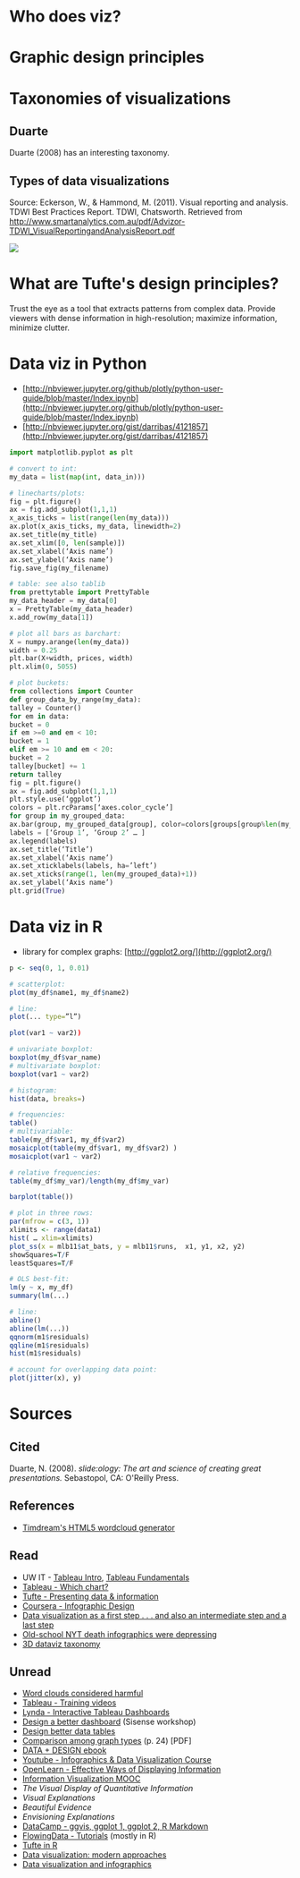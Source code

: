 
# Who does viz?



# Graphic design principles




# Taxonomies of visualizations

## Duarte

Duarte (2008) has an interesting taxonomy.

## Types of data visualizations

Source: Eckerson, W., & Hammond, M. (2011). Visual reporting and analysis. TDWI Best Practices Report. TDWI, Chatsworth. Retrieved from http://www.smartanalytics.com.au/pdf/Advizor-TDWI_VisualReportingandAnalysisReport.pdf

![](../ILLOS/viz-types.png)

# What are Tufte's design principles?

Trust the eye as a tool that extracts patterns from complex data. Provide viewers with dense information in high-resolution; maximize information, minimize clutter.


# Data viz in Python

- [http://nbviewer.jupyter.org/github/plotly/python-user-guide/blob/master/Index.ipynb](http://nbviewer.jupyter.org/github/plotly/python-user-guide/blob/master/Index.ipynb)
- [http://nbviewer.jupyter.org/gist/darribas/4121857](http://nbviewer.jupyter.org/gist/darribas/4121857)


```Python
import matplotlib.pyplot as plt

# convert to int:
my_data = list(map(int, data_in)))

# linecharts/plots:
fig = plt.figure()
ax = fig.add_subplot(1,1,1)
x_axis_ticks = list(range(len(my_data)))
ax.plot(x_axis_ticks, my_data, linewidth=2)
ax.set_title(my_title)
ax.set_xlim([0, len(sample)])
ax.set_xlabel(‘Axis name’)
ax.set_ylabel(‘Axis name’)
fig.save_fig(my_filename)

# table: see also tablib
from prettytable import PrettyTable
my_data_header = my_data[0]
x = PrettyTable(my_data_header)
x.add_row(my_data[1])

# plot all bars as barchart:
X = numpy.arange(len(my_data))
width = 0.25
plt.bar(X+width, prices, width)
plt.xlim(0, 5055)

# plot buckets:
from collections import Counter
def group_data_by_range(my_data):
talley = Counter()
for em in data:
bucket = 0
if em >=0 and em < 10:
bucket = 1
elif em >= 10 and em < 20:
bucket = 2
talley[bucket] += 1
return talley
fig = plt.figure()
ax = fig.add_subplot(1,1,1)
plt.style.use(‘ggplot’)
colors = plt.rcParams[‘axes.color_cycle’]
for group in my_grouped_data:
ax.bar(group, my_grouped_data[group], color=colors[groups[group%len(my_grouped_data)])
labels = [‘Group 1’, ‘Group 2’ … ]
ax.legend(labels)
ax.set_title(‘Title’)
ax.set_xlabel(‘Axis name’)
ax.set_xticklabels(labels, ha=’left’)
ax.set_xticks(range(1, len(my_grouped_data)+1))
ax.set_ylabel(‘Axis name’)
plt.grid(True)
```


# Data viz in R

- library for complex graphs: [http://ggplot2.org/](http://ggplot2.org/)

```R
p <- seq(0, 1, 0.01)

# scatterplot:
plot(my_df$name1, my_df$name2)

# line:
plot(... type=”l”)

plot(var1 ~ var2))

# univariate boxplot:
boxplot(my_df$var_name)
# multivariate boxplot:
boxplot(var1 ~ var2)

# histogram:
hist(data, breaks=)

# frequencies:
table()
# multivariable:
table(my_df$var1, my_df$var2)
mosaicplot(table(my_df$var1, my_df$var2) )
mosaicplot(var1 ~ var2)

# relative frequencies:
table(my_df$my_var)/length(my_df$my_var)

barplot(table())

# plot in three rows:
par(mfrow = c(3, 1))
xlimits <- range(data1)
hist( … xlim=xlimits)
plot_ss(x = mlb11$at_bats, y = mlb11$runs,  x1, y1, x2, y2)
showSquares=T/F
leastSquares=T/F

# OLS best-fit:
lm(y ~ x, my_df)
summary(lm(...)

# line:
abline()
abline(lm(...))
qqnorm(m1$residuals)
qqline(m1$residuals)
hist(m1$residuals)

# account for overlapping data point:
plot(jitter(x), y)
```



# Sources

## Cited

Duarte, N. (2008). _slide:ology: The art and science of creating great presentations._ Sebastopol, CA: O'Reilly Press.

## References

- [Timdream's HTML5 wordcloud generator](https://timdream.org/wordcloud/)

## Read

- UW IT - [Tableau Intro](http://itconnect.uw.edu/work/data/training/workshops/#TableauDesktopIntroduction), [Tableau Fundamentals](http://itconnect.uw.edu/work/data/training/workshops/#TableauDesktopFundamentals)
- [Tableau - Which chart?](https://drive.google.com/file/d/0B6XYyy1UbJ3XOVJxVTFJOURpVWc/view?usp=drive_web)
- [Tufte - Presenting data & information](https://www.edwardtufte.com/tufte/courses)
- [Coursera - Infographic Design](https://www.coursera.org/learn/infographic-design)
- [Data visualization as a first step . . . and also an intermediate step and a last step](http://andrewgelman.com/2009/05/25/data_visualizat_1/)
- [Old-school NYT death infographics were depressing](http://mentalfloss.com/article/61828/old-school-new-york-times-death-infographics-were-depressing)
- [3D dataviz taxonomy](http://www.datavizualization.com/blog/taxonomy-of-3d-dataviz)

## Unread

- [Word clouds considered harmful](http://www.niemanlab.org/2011/10/word-clouds-considered-harmful/)
- [Tableau - Training videos](http://www.tableau.com/learn/training)
- [Lynda - Interactive Tableau Dashboards](https://www.lynda.com/Tableau-tutorials/Creating-Interactive-Dashboards-Tableau/417094-2.html)
- [Design a better dashboard](https://pages.sisense.com/dashboard-design-video.html) (Sisense workshop)
- [Design better data tables](https://medium.com/mission-log/design-better-data-tables-430a30a00d8c#.w1siia9bf)
- [Comparison among graph types](https://faculty.washington.edu/wijsman/GRAPHS3.pdf) (p. 24) [PDF]
- [DATA + DESIGN ebook](https://infoactive.co/data-design)
- [Youtube - Infographics & Data Visualization Course](https://www.youtube.com/watch?v=fZswD5RC1G8&list=PLa4VFIBUKrgLao-DalwedOCiq9RV6MPk9)
- [OpenLearn - Effective Ways of Displaying Information](http://www.open.edu/openlearn/science-maths-technology/computing-and-ict/information-and-communication-technologies/effective-ways-displaying-information/content-section-0)
- [Information Visualization MOOC](http://ivmooc.cns.iu.edu/index.html)
- _The Visual Display of Quantitative Information_
- _Visual Explanations_
- _Beautiful Evidence_
- _Envisioning Explanations_
- [DataCamp - ggvis, ggplot 1, ggplot 2, R Markdown](https://www.datacamp.com/courses/)
- [FlowingData - Tutorials](http://flowingdata.com/category/tutorials/) (mostly in R)
- [Tufte in R](http://motioninsocial.com/tufte/)
- [Data visualization: modern approaches](https://www.smashingmagazine.com/2007/08/data-visualization-modern-approaches/)
- [Data visualization and infographics](https://www.smashingmagazine.com/2008/01/monday-inspiration-data-visualization-and-infographics/)
